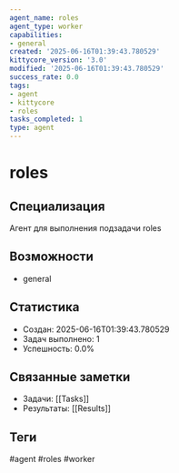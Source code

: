 ```yaml
---
agent_name: roles
agent_type: worker
capabilities:
- general
created: '2025-06-16T01:39:43.780529'
kittycore_version: '3.0'
modified: '2025-06-16T01:39:43.780529'
success_rate: 0.0
tags:
- agent
- kittycore
- roles
tasks_completed: 1
type: agent
---
```


# roles

## Специализация
Агент для выполнения подзадачи roles

## Возможности
- general

## Статистика
- Создан: 2025-06-16T01:39:43.780529
- Задач выполнено: 1
- Успешность: 0.0%

## Связанные заметки
- Задачи: [[Tasks]]
- Результаты: [[Results]]

## Теги
#agent #roles #worker
